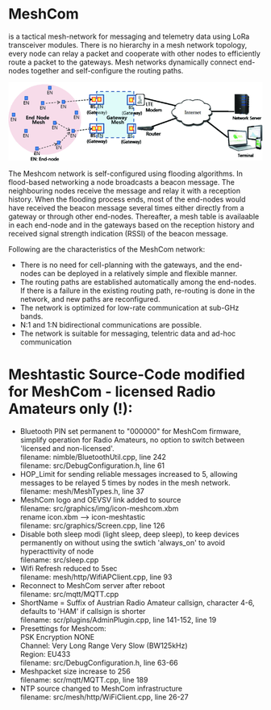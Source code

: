# MeshCom 
is a tactical mesh-network for messaging and telemetry data using LoRa transceiver modules. There is no hierarchy in a mesh network topology, every node can relay a packet and cooperate with other nodes to efficiently route a packet to the gateways. Mesh networks dynamically connect end-nodes together and self-configure the routing paths.

<p align="center"><img src="images/meshcom_1.gif" alt="Meshcom Network"></p>

The Meshcom network is self-configured using flooding algorithms. In flood-based networking a node broadcasts a beacon message. The neighbouring nodes receive the message and relay it with a reception history. When the flooding process ends, most of the end-nodes would have received the beacon message several times either directly from a gateway or through other end-nodes. Thereafter, a mesh table is availaable in each end-node and in the gateways based on the reception history and received signal strength indication (RSSI) of the beacon message.

Following are the characteristics of the MeshCom network:
<ul>
<li>There is no need for cell-planning with the gateways, and the end-nodes can be deployed in a relatively simple and flexible manner.</li>

<li>The routing paths are established automatically among the end-nodes. If there is a failure in the existing routing path, re-routing is done in the network, and new paths are reconfigured.</li>

  <li>The network is optimized for low-rate communication at sub-GHz bands.</li>

  <li>N:1 and 1:N bidirectional communications are possible.</li>

  <li>The network is suitable for messaging, telentric data and ad-hoc communication</li>
</ul>

# Meshtastic Source-Code modified for MeshCom - licensed Radio Amateurs only (!):
* Bluetooth PIN set permanent to "000000" for MeshCom firmware, simplify operation for Radio Amateurs, no option to switch between 'licensed and non-licensed'.\
filename: nimble/BluetoothUtil.cpp, line 242\
    filename: src/DebugConfiguration.h, line 61
* HOP_Limit for sending reliable messages increased to 5, allowing messages to be relayed 5 times by nodes in the mesh network.\
filename: mesh/MeshTypes.h, line 37
* MeshCom logo and OEVSV link added to source\
filename: src/graphics/img/icon-meshcom.xbm\
rename icon.xbm --> icon-meshtastic\
filename: src/graphics/Screen.cpp, line 126
* Disable both sleep modi (light sleep, deep sleep), to keep devices permanently on without using the swtich 'always_on' to avoid hyperacttivity of node\
filename: src/sleep.cpp
* Wifi Refresh reduced to 5sec\
filename: mesh/http/WifiAPClient.cpp, line 93
* Reconnect to MeshCom server after reboot\
filename: src/mqtt/MQTT.cpp
* ShortName = Suffix of Austrian Radio Amateur callsign, character 4-6, defaults to 'HAM' if callsign is shorter\
filename: scr/plugins/AdminPlugin.cpp, line 141-152, line 19
* Presettings for Meshcom:\
PSK Encryption NONE\
Channel: Very Long Range Very Slow (BW125kHz)\
Region: EU433\
filename: src/DebugConfiguration.h, line 63-66
* Meshpacket size increase to 256\
filename: scr/mqtt/MQTT.cpp, line 189
* NTP source changed to MeshCom infrastructure\
filename: src/mesh/http/WiFiClient.cpp, line 26-27


